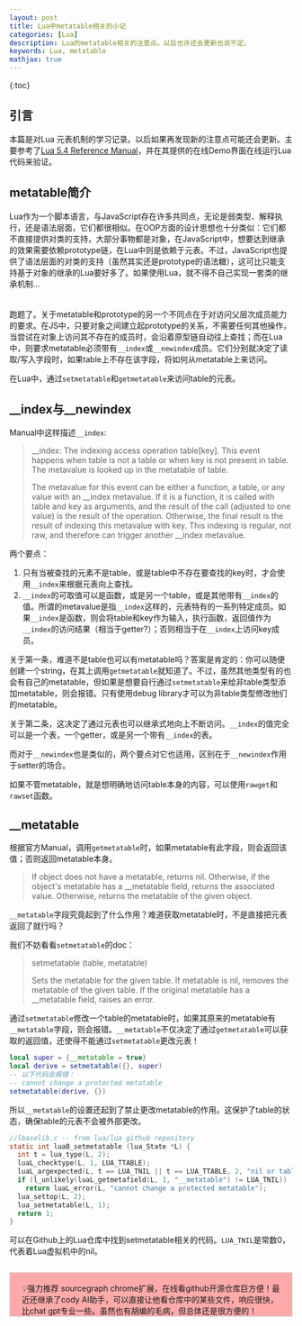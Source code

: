 ```yaml
---
layout: post
title: Lua中metatable相关的小记
categories: [Lua]
description: Lua的metatable相关的注意点。以后也许还会更新也说不定。
keywords: Lua, metatable
mathjax: true
---
```


{:toc}

## 引言

本篇是对Lua 元表机制的学习记录。以后如果再发现新的注意点可能还会更新。主要参考了[Lua 5.4 Reference Manual](http://www.lua.org/manual/5.4/manual.html)，并在其提供的在线Demo界面在线运行Lua代码来验证。


## metatable简介

Lua作为一个脚本语言，与JavaScript存在许多共同点，无论是弱类型、解释执行，还是语法层面，它们都很相似。在OOP方面的设计思想也十分类似：它们都不直接提供对类的支持，大部分事物都是对象，在JavaScript中，想要达到继承的效果需要依赖prototype链，在Lua中则是依赖于元表。不过，JavaScript也提供了语法层面的对类的支持（虽然其实还是prototype的语法糖），这可比只能支持基于对象的继承的Lua要好多了。如果使用Lua，就不得不自己实现一套类的继承机制...
<br />
<br />
<br />
跑题了。关于metatable和prototype的另一个不同点在于对访问父层次成员能力的要求。在JS中，只要对象之间建立起prototype的关系，不需要任何其他操作，当尝试在对象上访问其不存在的成员时，会沿着原型链自动往上查找；而在Lua中，则要求metatable必须带有`__index`或`__newindex`成员。它们分别就决定了读取/写入字段时，如果table上不存在该字段，将如何从metatable上来访问。

在Lua中，通过`setmetatable`和`getmetatable`来访问table的元表。

## __index与__newindex

Manual中这样描述`__index`:
> __index: The indexing access operation table[key]. This event happens when table is not a table or when key is not present in table. The metavalue is looked up in the metatable of table.
> 
> The metavalue for this event can be either a function, a table, or any value with an __index metavalue. If it is a function, it is called with table and key as arguments, and the result of the call (adjusted to one value) is the result of the operation. Otherwise, the final result is the result of indexing this metavalue with key. This indexing is regular, not raw, and therefore can trigger another __index metavalue.

两个要点：
1. 只有当被查找的元素不是table，或是table中不存在要查找的key时，才会使用`__index`来根据元表向上查找。
2. `__index`的可取值可以是函数，或是另一个table，或是其他带有`__index`的值。所谓的metavalue是指`__index`这样的，元表特有的一系列特定成员。如果`__index`是函数，则会将table和key作为输入，执行函数，返回值作为`__index`的访问结果（相当于getter?）；否则相当于在`__index`上访问key成员。


关于第一条，难道不是table也可以有metatable吗？答案是肯定的：你可以随便创建一个string，在其上调用`getmetatable`就知道了。不过，虽然其他类型有的也会有自己的metatable，但如果是想要自行通过`setmetatable`来给非table类型添加metatable，则会报错。只有使用debug library才可以为非table类型修改他们的metatable。

关于第二条，这决定了通过元表也可以继承式地向上不断访问。`__index`的值完全可以是一个表，一个getter，或是另一个带有`__index`的表。

而对于`__newindex`也是类似的，两个要点对它也适用，区别在于`__newindex`作用于setter的场合。



如果不管metatable，就是想明确地访问table本身的内容，可以使用`rawget`和`rawset`函数。

## __metatable

根据官方Manual，调用`getmetatable`时，如果metatable有此字段，则会返回该值；否则返回metatable本身。

> If object does not have a metatable, returns nil. Otherwise, if the object's metatable has a __metatable field, returns the associated value. Otherwise, returns the metatable of the given object.

`__metatable`字段究竟起到了什么作用？难道获取metatable时，不是直接把元表返回了就行吗？

我们不妨看看`setmetatable`的doc：

> setmetatable (table, metatable)
> 
> Sets the metatable for the given table. If metatable is nil, removes the metatable of the given table. If the original metatable has a __metatable field, raises an error.

通过`setmetatable`修改一个table的metatable时，如果其原来的metatable有`__metatable`字段，则会报错。`__metatable`不仅决定了通过`getmetatable`可以获取的返回值，还使得不能通过`setmetatable`更改元表！

```lua
local super = {__metatable = true}
local derive = setmetatable({}, super)
-- 以下代码会报错：
-- cannot change a protected metatable
setmetatable(derive, {})
```

所以`__metatable`的设置还起到了禁止更改metatable的作用。这保护了table的状态，确保table的元表不会被外部更改。

```c
//lbaselib.c -- from lua/lua github repository
static int luaB_setmetatable (lua_State *L) {
  int t = lua_type(L, 2);
  luaL_checktype(L, 1, LUA_TTABLE);
  luaL_argexpected(L, t == LUA_TNIL || t == LUA_TTABLE, 2, "nil or table");
  if (l_unlikely(luaL_getmetafield(L, 1, "__metatable") != LUA_TNIL))
    return luaL_error(L, "cannot change a protected metatable");
  lua_settop(L, 2);
  lua_setmetatable(L, 1);
  return 1;
}
```
可以在Github上的Lua仓库中找到setmetatable相关的代码。`LUA_TNIL`是常数0，代表着Lua虚拟机中的nil。
<div style="margin-top:2em;padding:0 1.5em;border:1px solid #d3d3d3;background-color:#FeAAAA">
<br />
💡强力推荐 sourcegraph chrome扩展，在线看github开源仓库巨方便！最近还继承了cody AI助手，可以直接让他看仓库中的某些文件，响应很快，比chat gpt专业一些。虽然也有胡编的毛病，但总体还是很方便的！

<br />
</div>

